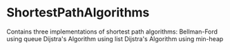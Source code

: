 # ShortestPathAlgorithms

Contains three implementations of shortest path algorithms:
Bellman-Ford using queue
Dijstra's Algorithm using list
Dijstra's Algorithm using min-heap
